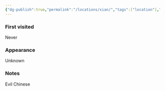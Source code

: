```yaml
---
{"dg-publish":true,"permalink":"/locations/xian/","tags":["location"],"noteIcon":"location","created":"2023-12-28T00:42:06.493+01:00","updated":"2024-01-06T10:18:50.975+01:00"}
---
```


### First visited
Never
### Appearance
Unknown
### Notes
Evil Chinese 